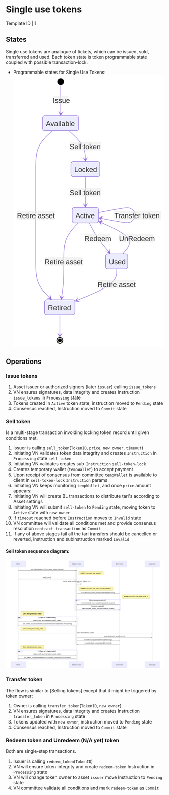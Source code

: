 # Single use tokens

Template ID | 1

## States

Single use tokens are analogue of tickets, which can be issued, sold, transferred and used. Each token state is token programmable state coupled with possible transaction-lock.

- Programmable states for Single Use Tokens:
![States diagram visualizes transitions](states-diagram.mmd.svg)

## Operations

### Issue tokens

1. Asset issuer or authorized signers (later `issuer`) calling `issue_tokens`
2. VN ensures signatures, data integrity and creates Instruction `issue_tokens` in `Processing` state
3. Tokens created in `Active` token state, instruction moved to `Pending` state
4. Consensus reached, Instruction moved to `Commit` state

### Sell token

Is a multi-stage transaction involding locking token record until given conditions met.

1. Issuer is calling `sell_token`(`TokenID`, `price`, `new owner`, `timeout`)
2. Initiating VN validates token data integrity and creates `Instruction` in `Processing` state `sell-token`
3. Initiating VN validates creates sub-`Instruction` `sell-token-lock`
  1. Creates temporary wallet (`tempWallet`) to accept payment
  2. Upon receipt of consensus from committee `tempWallet` is available to client in `sell-token-lock` `Instruction` params
  3. Initiating VN keeps monitoring `tempWallet`, and once `price` amount appears:
  4. Initiating VN will create BL transactions to distribute tari's according to Asset settings
  5. Initiating VN will submit `sell-token` to `Pending` state, moving token to `Active` state with `new owner`
  6. If `timeout` reached before `Instruction` moves to `Invalid` state
4. VN committee will validate all conditions met and provide consensus resolution `contract-transaction` as `Commit`
5. If any of above stages fail all the tari transfers should be cancelled or reverted, instruction and subinstruction marked `Invalid`

#### Sell token sequence diagram:
![sell token sequence MVP](sell-token-sequence-mvp.mmd.svg)

### Transfer token

The flow is similar to [Selling tokens] except that it might be triggered by token owner:

1. Owner is calling `transfer_token`(`TokenID`, `new owner`)
2. VN ensures signatures, data integrity and creates Instruction `transfer_token` in `Processing` state
3. Tokens updated with `new owner`, instruction moved to `Pending` state
4. Consensus reached, Instruction moved to `Commit` state

### Redeem token and Unredeem (N/A yet) token

Both are single-step transactions.

1. Issuer is calling `redeem_token`(`TokenID`)
2. VN will ensure token integrity and create `redeem-token` Instruction in `Processing` state
2. VN will change token owner to asset `issuer` move Instruction to `Pending` state
3. VN committee validate all conditions and mark `redeem-token` as `Commit`
